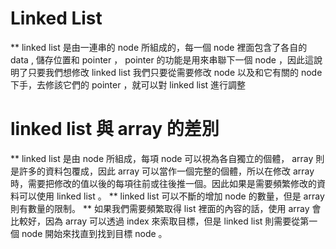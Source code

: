 # Linked List
** linked list 是由一連串的 node 所組成的，每一個 node 裡面包含了各自的 data , 儲存位置和 pointer ， pointer 的功能是用來串聯下一個 node ，因此這說明了只要我們想修改 linked list 我們只要從需要修改 node 以及和它有關的 node 下手，去修該它們的 pointer ，就可以對 linked list 進行調整
# linked list 與 array 的差別
** linked list 是由 node 所組成，每項 node 可以視為各自獨立的個體， array 則是許多的資料包覆成，因此 array 可以當作一個完整的個體，所以在修改 array 時，需要把修改的值以後的每項往前或往後推一個。因此如果是需要頻繁修改的資料可以使用 linked list 。 
** linked list 可以不斷的增加 node 的數量，但是 array 則有數量的限制。
** 如果我們需要頻繁取得 list 裡面的內容的話，使用 array 會比較好，因為 array 可以透過 index 來索取目標，但是 linked list 則需要從第一個 node 開始來找直到找到目標 node 。
